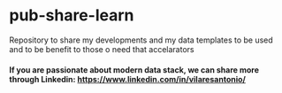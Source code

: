 # pub-share-learn
Repository to share my developments and my data templates to be used and to be benefit to those o need that accelarators

#### If you are passionate about modern data stack, we can share more through Linkedin: https://www.linkedin.com/in/vilaresantonio/

